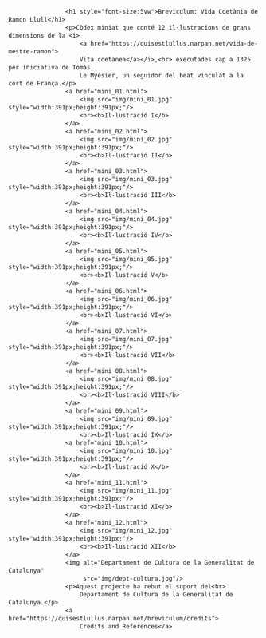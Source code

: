                     <h1 style="font-size:5vw">Breviculum: Vida Coetània de Ramon Llull</h1>  
                    <p>Còdex miniat que conté 12 il·lustracions de grans dimensions de la <i>
                        <a href="https://quisestlullus.narpan.net/vida-de-mestre-ramon">
                        Vita coetanea</a></i>,<br> executades cap a 1325 per iniciativa de Tomàs 
                        Le Myésier, un seguidor del beat vinculat a la cort de França.</p>
                    <a href="mini_01.html">
                        <img src="img/mini_01.jpg" style="width:391px;height:391px;"/>
                        <br><b>Il·lustració I</b>
                    </a>
                    <a href="mini_02.html">
                        <img src="img/mini_02.jpg" style="width:391px;height:391px;"/>
                        <br><b>Il·lustració II</b>
                    </a>
                    <a href="mini_03.html">
                        <img src="img/mini_03.jpg" style="width:391px;height:391px;"/>
                        <br><b>Il·lustració III</b>
                    </a>
                    <a href="mini_04.html">
                        <img src="img/mini_04.jpg" style="width:391px;height:391px;"/>
                        <br><b>Il·lustració IV</b>
                    </a>
                    <a href="mini_05.html">
                        <img src="img/mini_05.jpg" style="width:391px;height:391px;"/>
                        <br><b>Il·lustració V</b>
                    </a>
                    <a href="mini_06.html">
                        <img src="img/mini_06.jpg" style="width:391px;height:391px;"/>
                        <br><b>Il·lustració VI</b>
                    </a>
                    <a href="mini_07.html">
                        <img src="img/mini_07.jpg" style="width:391px;height:391px;"/>
                        <br><b>Il·lustració VII</b>
                    </a>
                    <a href="mini_08.html">
                        <img src="img/mini_08.jpg" style="width:391px;height:391px;"/>
                        <br><b>Il·lustració VIII</b>
                    </a>
                    <a href="mini_09.html">
                        <img src="img/mini_09.jpg" style="width:391px;height:391px;"/>
                        <br><b>Il·lustració IX</b>
                    <a href="mini_10.html">
                        <img src="img/mini_10.jpg" style="width:391px;height:391px;"/>
                        <br><b>Il·lustració X</b>
                    </a>
                    <a href="mini_11.html">
                        <img src="img/mini_11.jpg" style="width:391px;height:391px;"/>
                        <br><b>Il·lustració XI</b>
                    </a>
                    <a href="mini_12.html">
                        <img src="img/mini_12.jpg" style="width:391px;height:391px;"/>
                        <br><b>Il·lustració XII</b>
                    </a>
                    <img alt="Departament de Cultura de la Generalitat de Catalunya" 
                         src="img/dept-cultura.jpg"/>
                    <p>Aquest projecte ha rebut el suport del<br>
                        Departament de Cultura de la Generalitat de Catalunya.</p>
                    <a href="https://quisestlullus.narpan.net/breviculum/credits">
                        Credits and References</a>
